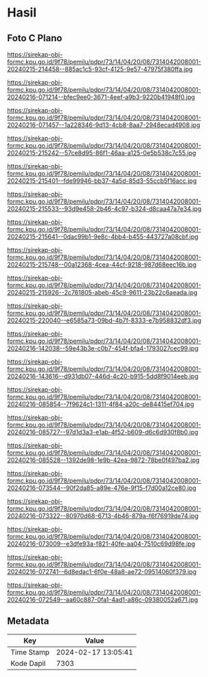 # Hasil

## Foto C Plano

https://sirekap-obj-formc.kpu.go.id/9f78/pemilu/pdpr/73/14/04/20/08/7314042008001-20240215-214458--885ac1c5-93cf-4125-9e57-47975f380ffa.jpg

https://sirekap-obj-formc.kpu.go.id/9f78/pemilu/pdpr/73/14/04/20/08/7314042008001-20240216-071214--bfec9ee0-3671-4eef-a9b3-9220b41948f0.jpg

https://sirekap-obj-formc.kpu.go.id/9f78/pemilu/pdpr/73/14/04/20/08/7314042008001-20240216-071457--1a228346-9d13-4cb8-8aa7-2948ecad4908.jpg

https://sirekap-obj-formc.kpu.go.id/9f78/pemilu/pdpr/73/14/04/20/08/7314042008001-20240215-215242--57ce8d95-86f1-46aa-a125-0e5b538c7c55.jpg

https://sirekap-obj-formc.kpu.go.id/9f78/pemilu/pdpr/73/14/04/20/08/7314042008001-20240215-215401--fde99946-bb37-4a5d-85d3-55ccb5f16acc.jpg

https://sirekap-obj-formc.kpu.go.id/9f78/pemilu/pdpr/73/14/04/20/08/7314042008001-20240215-215533--93d9e458-2b46-4c97-b324-d8caa47a7e34.jpg

https://sirekap-obj-formc.kpu.go.id/9f78/pemilu/pdpr/73/14/04/20/08/7314042008001-20240215-215641--0dac99b1-9e8c-4bb4-b455-443727a08cbf.jpg

https://sirekap-obj-formc.kpu.go.id/9f78/pemilu/pdpr/73/14/04/20/08/7314042008001-20240215-215748--00a12368-4cea-44cf-9218-987d68eec16b.jpg

https://sirekap-obj-formc.kpu.go.id/9f78/pemilu/pdpr/73/14/04/20/08/7314042008001-20240215-215926--2c761805-abeb-45c9-9611-23b22c6aeada.jpg

https://sirekap-obj-formc.kpu.go.id/9f78/pemilu/pdpr/73/14/04/20/08/7314042008001-20240215-220040--e6585a73-09bd-4b7f-8333-e7b958832df3.jpg

https://sirekap-obj-formc.kpu.go.id/9f78/pemilu/pdpr/73/14/04/20/08/7314042008001-20240216-142038--59e43b3e-c0b7-454f-bfa4-1793027cec99.jpg

https://sirekap-obj-formc.kpu.go.id/9f78/pemilu/pdpr/73/14/04/20/08/7314042008001-20240216-143616--d931db07-446d-4c20-b915-5dd8f9014eeb.jpg

https://sirekap-obj-formc.kpu.go.id/9f78/pemilu/pdpr/73/14/04/20/08/7314042008001-20240216-085854--7f9624c1-1311-4f84-a20c-de84415ef704.jpg

https://sirekap-obj-formc.kpu.go.id/9f78/pemilu/pdpr/73/14/04/20/08/7314042008001-20240216-085727--97d1d3a3-e1ab-4f52-b609-d6c6d930f8b0.jpg

https://sirekap-obj-formc.kpu.go.id/9f78/pemilu/pdpr/73/14/04/20/08/7314042008001-20240216-085528--1392de98-1e9b-42ea-9872-78be0f497ba2.jpg

https://sirekap-obj-formc.kpu.go.id/9f78/pemilu/pdpr/73/14/04/20/08/7314042008001-20240216-073544--90f2da85-a89e-476e-9f15-f7d00a12ce80.jpg

https://sirekap-obj-formc.kpu.go.id/9f78/pemilu/pdpr/73/14/04/20/08/7314042008001-20240216-073322--80970d68-6713-4b46-879a-f6f76919de74.jpg

https://sirekap-obj-formc.kpu.go.id/9f78/pemilu/pdpr/73/14/04/20/08/7314042008001-20240216-073009--e3dfe93a-f821-40fe-aa04-7510c69d98fe.jpg

https://sirekap-obj-formc.kpu.go.id/9f78/pemilu/pdpr/73/14/04/20/08/7314042008001-20240216-072741--6d8edac1-6f0e-48a8-ae72-09514060f379.jpg

https://sirekap-obj-formc.kpu.go.id/9f78/pemilu/pdpr/73/14/04/20/08/7314042008001-20240216-072549--aa60c887-0fa1-4ad1-a86c-09380052a671.jpg


## Metadata

| Key        | Value               |
| ---------- | ------------------- |
| Time Stamp | 2024-02-17 13:05:41 |
| Kode Dapil | 7303                |



